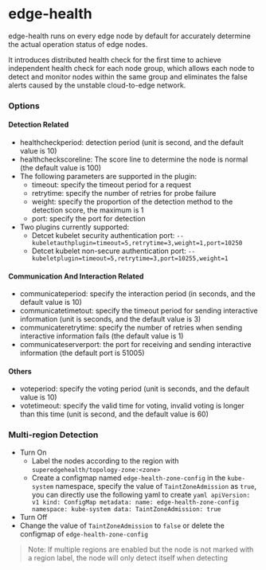 # edge-health

edge-health runs on every edge node by default for accurately determine the actual operation status of edge nodes.

It introduces distributed health check for the first time to achieve independent health check for each node group, which allows each node to detect and monitor nodes within the same group and eliminates the false alerts caused by the unstable cloud-to-edge network.

### Options
#### Detection Related
   - healthcheckperiod: detection period (unit is second, and the default value is 10)
   - healthcheckscoreline: The score line to determine the node is normal (the default value is 100)
   - The following parameters are supported in the plugin:
     - timeout: specify the timeout period for a request
     - retrytime: specify the number of retries for probe failure
     - weight: specify the proportion of the detection method to the detection score, the maximum is 1
     - port: specify the port for detection
   - Two plugins currently supported:
     - Detcet kubelet security authentication port: `--kubeletauthplugin=timeout=5,retrytime=3,weight=1,port=10250`
     - Detcet kubelet non-secure authentication port: `--kubeletplugin=timeout=5,retrytime=3,port=10255,weight=1`

#### Communication And Interaction Related
- communicateperiod: specify the interaction period (in seconds, and the default value is 10)
- communicatetimetout: specify the timeout period for sending interactive information (unit is seconds, and the default value is 3)
- communicateretrytime: specify the number of retries when sending interactive information fails (the default value is 1)
- communicateserverport: the port for receiving and sending interactive information (the default port is 51005)

#### Others
- voteperiod: specify the voting period (unit is seconds, and the default value is 10)
- votetimeout: specify the valid time for voting, invalid voting is longer than this time (unit is second, and the default value is 60)

### Multi-region Detection
- Turn On
  - Label the nodes according to the region with `superedgehealth/topology-zone:<zone>`
  - Create a configmap named `edge-health-zone-config` in the `kube-system` namespace, specify the value of `TaintZoneAdmission` as `true`, you can directly use the following yaml to create
             ```yaml
             apiVersion: v1
             kind: ConfigMap
             metadata:
               name: edge-health-zone-config
               namespace: kube-system
             data:
               TaintZoneAdmission: true
             ```
- Turn Off
 - Change the value of `TaintZoneAdmission` to `false` or delete the configmap of `edge-health-zone-config`

> Note: If multiple regions are enabled but the node is not marked with a region label, the node will only detect itself when detecting
